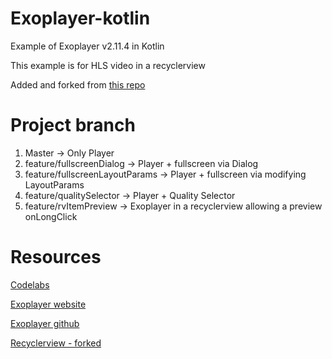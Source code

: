 # Exoplayer-kotlin

Example of Exoplayer v2.11.4 in Kotlin

This example is for HLS video in a recyclerview

Added and forked from [this repo](https://github.com/mitchtabian/Video-Player-RecyclerView)

# Project branch

1. Master -> Only Player
2. feature/fullscreenDialog -> Player + fullscreen via Dialog
3. feature/fullscreenLayoutParams -> Player + fullscreen via modifying LayoutParams
4. feature/qualitySelector -> Player + Quality Selector
5. feature/rvItemPreview -> Exoplayer in a recyclerview allowing a preview onLongClick

# Resources

[Codelabs](https://codelabs.developers.google.com/codelabs/exoplayer-intro/#0)

[Exoplayer website](https://exoplayer.dev/)

[Exoplayer github](https://github.com/google/ExoPlayer)

[Recyclerview - forked](https://github.com/mitchtabian/Video-Player-RecyclerView)
